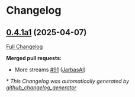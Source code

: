 # Changelog

## [0.4.1a1](https://github.com/OpenVoiceOS/ovos-skill-news/tree/0.4.1a1) (2025-04-07)

[Full Changelog](https://github.com/OpenVoiceOS/ovos-skill-news/compare/0.4.0...0.4.1a1)

**Merged pull requests:**

- More streams [\#91](https://github.com/OpenVoiceOS/ovos-skill-news/pull/91) ([JarbasAl](https://github.com/JarbasAl))



\* *This Changelog was automatically generated by [github_changelog_generator](https://github.com/github-changelog-generator/github-changelog-generator)*

